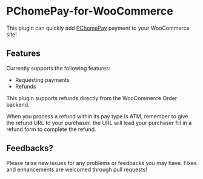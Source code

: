 # PChomePay-for-WooCommerce

This plugin can quickly add [PChomePay](https://www.pchomepay.com.tw/) payment to your WooCommerce site!

## Features

Currently supports the following features:

* Requesting payments
* Refunds

This plugin supports refunds directly from the WooCommerce Order backend.

When you process a refund within its pay type is ATM, remember to give the refund URL to your purchaser.
the URL will lead your purchaser fill in a refund form to complete the refund.


## Feedbacks?

Please raise new issues for any problems or feedbacks you may have. Fixes and enhancements are welcomed through pull requests!